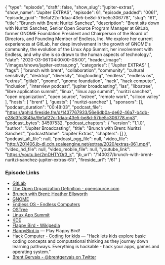 {
  "type": "episode",
  "draft": false,
  "show_slug": "jupiter-extras",
  "show_name": "Jupiter EXTRAS",
  "episode": 61,
  "episode_padded": "0061",
  "episode_guid": "9e1af22c-1daa-43e5-be8d-57be5c306778",
  "slug": "61",
  "title": "Brunch with Brent: Nuritzi Sanchez",
  "description": "Brent sits down with Nuritzi Sanchez, Senior Open Source Program Manager at GitLab, former GNOME Foundation President and Chairperson of the Board of Directors, and Founding Member of Endless, Inc. We explore her current experiences at GitLab, her deep involvement in the growth of GNOME's community, the evolution of the Linux App Summit, her involvement with Endless, and why she is so drawn to the human aspects of technology.",
  "date": "2020-03-06T04:00:00-08:00",
  "header_image": "/images/shows/jupiter-extras.png",
  "categories": [
    "Jupiter EXTRAS"
  ],
  "tags": [
    "brunch with brent",
    "collaboration",
    "community",
    "cultural sensitivity",
    "desktop",
    "diversity",
    "dogfooding",
    "endless",
    "endless os",
    "extras",
    "gitlab",
    "gnome",
    "gnome foundation",
    "hack",
    "hack computer",
    "inclusion",
    "interview podcast",
    "jupiter broadcasting",
    "las",
    "libostree",
    "libre application summit",
    "linux",
    "linux app summit",
    "nuritzi sanchez",
    "open organization",
    "open source",
    "ostree",
    "remote work",
    "silicon valley"
  ],
  "hosts": [
    "brent"
  ],
  "guests": [
    "nuritzi-sanchez"
  ],
  "sponsors": [],
  "podcast_duration": "00:48:03",
  "podcast_file": "https://aphid.fireside.fm/d/1437767933/56e6db0a-de62-46a7-b4db-e28d3fc3845a/9e1af22c-1daa-43e5-be8d-57be5c306778.mp3",
  "podcast_bytes": 34597532,
  "podcast_chapters": {
    "version": "1.1.0",
    "author": "Jupiter Broadcasting",
    "title": "Brunch with Brent: Nuritzi Sanchez",
    "podcastName": "Jupiter Extras",
    "chapters": []
  },
  "podcast_alt_file": null,
  "podcast_ogg_file": null,
  "video_file": "http://201406.jb-dl.cdn.scaleengine.net/extras/2020/extras-061.mp4",
  "video_hd_file": null,
  "video_mobile_file": null,
  "youtube_link": "https://youtu.be/2mDHTYOr3_k",
  "jb_url": "/140027/brunch-with-brent-nuritzi-sanchez-jupiter-extras-61/",
  "fireside_url": "/61"
}


### Episode Links

  * [GitLab](https://gitlab.com/ "GitLab")
  * [The Open Organization Definition - opensource.com](https://opensource.com/open-organization/resources/open-org-definition "The Open Organization Definition - opensource.com")
  * [Brunch with Brent: Heather Ellsworth](https://extras.show/57 "Brunch with Brent: Heather Ellsworth")
  * [GNOME](https://www.gnome.org/ "GNOME")
  * [Endless OS - Endless Computers](https://endlessos.com/ "Endless OS - Endless Computers")
  * [OSTree](https://ostree.readthedocs.io "OSTree")
  * [Linux App Summit](https://linuxappsummit.org/ "Linux App Summit")
  * [KDE](https://kde.org/ "KDE")
  * [Flappy Bird - Wikipedia](https://en.wikipedia.org/wiki/Flappy_Bird "Flappy Bird - Wikipedia")
  * [FlappyBird.io](http://flappybird.io/ "FlappyBird.io") — Play Flappy Bird!
  * [Hack Computer - Coding for kids](https://www.hack-computer.com/ "Hack Computer - Coding for kids") — "Hack lets kids explore basic coding concepts and computational thinking as they journey down learning pathways. Everything is hackable - hack your apps, games and operating system."
  * [Brent Gervais - @brentgervais on Twitter](https://twitter.com/brentgervais "Brent Gervais - @brentgervais on Twitter")


